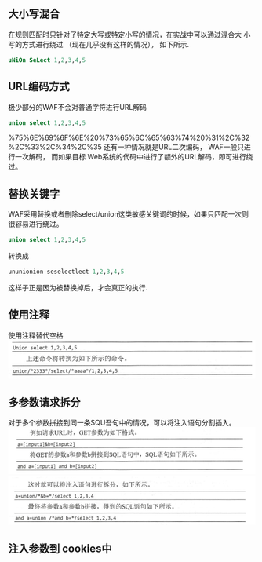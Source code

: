 ## 大小写混合
在规则匹配时只针对了特定大写或特定小写的情况，在实战中可以通过混合大 小写的方式进行绕过 （现在几乎没有这样的情况）， 如下所示.
```sql
uNiOn SeLect 1,2,3,4,5
```
## URL编码方式
极少部分的WAF不会对普通字符进行URL解码
```sql
union select 1,2,3,4,5
```
%75%6E%69%6F%6E%20%73%65%6C%65%63%74%20%31%2C%32%2C%33%2C%34%2C%35
还有一种情况就是URL二次编码， WAF一般只进行一次解码， 而如果目标 Web系统的代码中进行了额外的URL解码，即可进行绕过。
## 替换关键字
WAF采用替换或者删除select/union这类敏感关键词的时候，如果只匹配一次则很容易进行绕过。

```sql
union select 1,2,3,4,5
```
转换成
```sql
ununionion seselectlect 1,2,3,4,5
```
这样子正是因为被替换掉后，才会真正的执行.
## 使用注释
使用注释替代空格
<img src="../pictures/mudfgj5h6mr.png" width="600" />

## 多参数请求拆分
对于多个参数拼接到同一条SQU吾句中的情况，可以将注入语句分割插入。
<img src="../pictures/du3njayefvg.png" width="600" />
<img src="../pictures/urimemhlui9.png" width="600" />

## 注入参数到 cookies中


```{.python .input}

```
